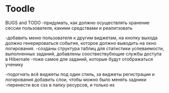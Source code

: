 # Toodle

BUGS and TODO
-придумать, как должно осуществлять хранение сессии пользователя, какими средствами и реалитзовать

-добавить меню пользователя к другим виджетам, на кнопку выхода должно генерироваться событие, 
которое должно выводить на окно логирования. 
-созданы структура таблиц для статистики успеваемости, выполненных заданий, добавлены сооствествубющие службы доступа в Hibernate
-тоже самое для заданий, которые будут отображаться ученику

-подогнать всё виджеты под один стиль, за виджеты регистрации и логирования добавить слои, чтобы можно было менять 
задники
-перенести все css в папку ресурсов, и только их

